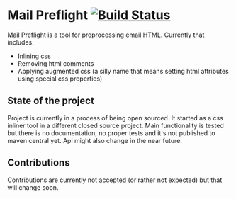 # Mail Preflight [![Build Status](https://travis-ci.org/kkonstantin42/mail-preflight.svg?branch=master)](https://travis-ci.org/kkonstantin42/mail-preflight)

Mail Preflight is a tool for preprocessing email HTML.
Currently that includes:
* Inlining css
* Removing html comments
* Applying augmented css (a silly name that means setting html attributes using special css properties)


## State of the project
Project is currently in a process of being open sourced. It started as a css inliner tool in a different closed source project. Main functionality is tested but there is no documentation, no proper tests and it's not published to maven central yet. Api might also change in the near future.


## Contributions
Contributions are currently not accepted (or rather not expected) but that will change soon.
